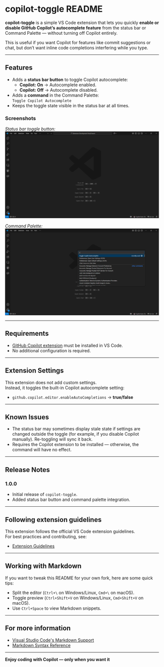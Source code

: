 # copilot-toggle README

**copilot-toggle** is a simple VS Code extension that lets you quickly **enable or disable GitHub Copilot’s autocomplete feature** from the status bar or Command Palette — without turning off Copilot entirely.  

This is useful if you want Copilot for features like commit suggestions or chat, but don’t want inline code completions interfering while you type.

---

## Features

- Adds a **status bar button** to toggle Copilot autocomplete:
  - **Copilot: On** → Autocomplete enabled.
  - **Copilot: Off** → Autocomplete disabled.
- Adds a **command** in the Command Palette:  
  `Toggle Copilot Autocomplete`
- Keeps the toggle state visible in the status bar at all times.

### Screenshots

_Status bar toggle button:_  
![status bar toggle](src/images/statusbar-toggle.png)

_Command Palette:_  
![command palette](src/images/command-palette.png)

---

## Requirements

- [GitHub Copilot extension](https://marketplace.visualstudio.com/items?itemName=GitHub.copilot) must be installed in VS Code.
- No additional configuration is required.

---

## Extension Settings

This extension does not add custom settings.  
Instead, it toggles the built-in Copilot autocomplete setting:  

- `github.copilot.editor.enableAutoCompletions` → **true/false**

---

## Known Issues

- The status bar may sometimes display stale state if settings are changed outside the toggle (for example, if you disable Copilot manually). Re-toggling will sync it back.  
- Requires the Copilot extension to be installed — otherwise, the command will have no effect.  

---

## Release Notes

### 1.0.0
- Initial release of `copilot-toggle`.
- Added status bar button and command palette integration.

---

## Following extension guidelines

This extension follows the official VS Code extension guidelines.  
For best practices and contributing, see:  
* [Extension Guidelines](https://code.visualstudio.com/api/references/extension-guidelines)

---

## Working with Markdown

If you want to tweak this README for your own fork, here are some quick tips:

* Split the editor (`Ctrl+\` on Windows/Linux, `Cmd+\` on macOS).
* Toggle preview (`Ctrl+Shift+V` on Windows/Linux, `Cmd+Shift+V` on macOS).
* Use `Ctrl+Space` to view Markdown snippets.

---

## For more information

- [Visual Studio Code's Markdown Support](http://code.visualstudio.com/docs/languages/markdown)  
- [Markdown Syntax Reference](https://help.github.com/articles/markdown-basics/)  

---

**Enjoy coding with Copilot — only when you want it**
